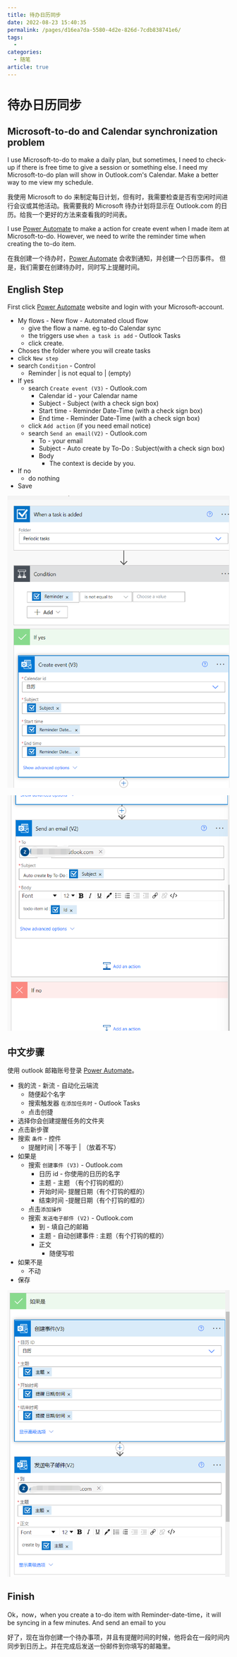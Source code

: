 ```yaml
---
title: 待办日历同步
date: 2022-08-23 15:40:35
permalink: /pages/d16ea7da-5580-4d2e-826d-7cdb838741e6/
tags:
  - 
categories:
  - 随笔
article: true
---
```


# 待办日历同步

## Microsoft-to-do and Calendar synchronization problem

I use Microsoft-to-do to make a daily plan, but sometimes, I need to check-up if there is free time to give a session or something else. I need my Microsoft-to-do plan will show in Outlook.com's Calendar. Make a better way to me view my schedule.

我使用 Microsoft to do 来制定每日计划，但有时，我需要检查是否有空闲时间进行会议或其他活动。我需要我的 Microsoft 待办计划将显示在 Outlook.com 的日历。给我一个更好的方法来查看我的时间表。

I use [Power Automate](https://us.flow.microsoft.com) to make a action for create event when I made item at Microsoft-to-do.
However, we need to write the reminder time when creating the to-do item.

在我创建一个待办时，[Power Automate](https://us.flow.microsoft.com) 会收到通知，并创建一个日历事件。
但是，我们需要在创建待办时，同时写上提醒时间。

## English Step

First click [Power Automate](https://us.flow.microsoft.com) website and login with your Microsoft-account.

- My flows - New flow - Automated cloud flow
  - give the flow a name. eg to-do Calendar sync
  - the triggers use `when a task is add` - Outlook Tasks
  - click create.
- Choses the folder where you will create tasks
- click `New step`
- search `Condition` - Control
  - Reminder | is not equal to | (empty)
- If yes
  - search `Create event (V3)` - Outlook.com
    - Calendar id - your Calendar name
    - Subject - Subject (with a check sign box)
    - Start time - Reminder Date-Time (with a check sign box)
    - End time - Reminder Date-Time (with a check sign box)
  - click `Add action` (if you need email notice)
  - search `Send an email(V2)` - Outlook.com
    - To - your email
    - Subject - Auto create by To-Do : Subject(with a check sign box)
    - Body
      - The context is decide by you.
- If no
  - do nothing
- Save

![](../images/2022-08-25-21-53-21.png)

![](../images/2022-08-25-21-53-44.png)

## 中文步骤

使用 outlook 邮箱账号登录 [Power Automate](https://us.flow.microsoft.com)。

- 我的流 - 新流 - 自动化云端流
  - 随便起个名字
  - 搜索触发器 `在添加任务时` - Outlook Tasks
  - 点击创捷
- 选择你会创建提醒任务的文件夹
- 点击新步骤
- 搜索 `条件` - 控件
  - 提醒时间 | 不等于 | （放着不写）
- 如果是
  - 搜索 `创建事件 (V3)` - Outlook.com
    - 日历 id - 你使用的日历的名字
    - 主题 - 主题 （有个打钩的框的）
    - 开始时间- 提醒日期（有个打钩的框的）
    - 结束时间 -提醒日期（有个打钩的框的）
  - 点击`添加操作`
  - 搜索 `发送电子邮件 (V2)` - Outlook.com
    - 到 - 填自己的邮箱
    - 主题 - 自动创建事件 : 主题（有个打钩的框的）
    - 正文
      - 随便写啦
- 如果不是
  - 不动
- 保存

![](../images/2022-08-25-22-10-48.png)

## Finish

Ok，now，when you create a to-do item with Reminder-date-time，it will be syncing in a few minutes. And send an email to you

好了，现在当你创建一个待办事项，并且有提醒时间的时候，他将会在一段时间内同步到日历上。并在完成后发送一份邮件到你填写的邮箱里。
